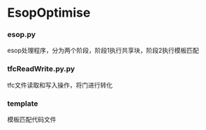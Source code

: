 # EsopOptimise
### esop.py
esop处理程序，分为两个阶段，阶段1执行共享块，阶段2执行模板匹配
### tfcReadWrite.py.py
tfc文件读取和写入操作，将门进行转化
### template
模板匹配代码文件

